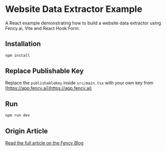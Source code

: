 # Website Data Extractor Example

A React example demonstrating how to build a website data extractor using Fency.ai, Vite and React Hook Form.

## Installation

```bash
npm install
```

## Replace Publishable Key
Replace the `publishableKey` inside `src/main.tsx` with your own key from [https://app.fency.ai](https://app.fency.ai)

## Run

```bash
npm run dev
```


## Origin Article

[Read the full article on the Fency Blog](https://www.fency.ai/blog/website-data-extractor)